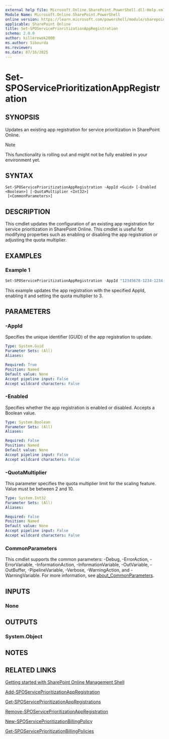 ```yaml
---
external help file: Microsoft.Online.SharePoint.PowerShell.dll-Help.xml
Module Name: Microsoft.Online.SharePoint.PowerShell
online version: https://learn.microsoft.com/powershell/module/sharepoint-online/Set-SPOServicePrioritizationAppRegistration
applicable: SharePoint Online
title: Set-SPOServicePrioritizationAppRegistration
schema: 2.0.0
author: killerewok2000
ms.author: Sibourda
ms.reviewer:
ms.date: 07/16/2025
---
```


# Set-SPOServicePrioritizationAppRegistration

## SYNOPSIS
Updates an existing app registration for service prioritization in SharePoint Online.
> [!NOTE]
> This functionality is rolling out and might not be fully enabled in your environment yet.

## SYNTAX

```
Set-SPOServicePrioritizationAppRegistration -AppId <Guid> [-Enabled <Boolean>] [-QuotaMultiplier <Int32>]
 [<CommonParameters>]
```

## DESCRIPTION
This cmdlet updates the configuration of an existing app registration for service prioritization in SharePoint Online. This cmdlet is useful for modifying properties such as enabling or disabling the app registration or adjusting the quota multiplier.

## EXAMPLES

### Example 1
```powershell
Set-SPOServicePrioritizationAppRegistration -AppId "12345678-1234-1234-1234-1234567890ab" -Enabled $true -QuotaMultiplier 3
```
This example updates the app registration with the specified AppId, enabling it and setting the quota multiplier to 3.

## PARAMETERS

### -AppId
Specifies the unique identifier (GUID) of the app registration to update.

```yaml
Type: System.Guid
Parameter Sets: (All)
Aliases:

Required: True
Position: Named
Default value: None
Accept pipeline input: False
Accept wildcard characters: False
```

### -Enabled
Specifies whether the app registration is enabled or disabled. Accepts a Boolean value.

```yaml
Type: System.Boolean
Parameter Sets: (All)
Aliases:

Required: False
Position: Named
Default value: None
Accept pipeline input: False
Accept wildcard characters: False
```

### -QuotaMultiplier
This parameter specifies the quota multiplier limit for the scaling feature. Value must be between 2 and 10.

```yaml
Type: System.Int32
Parameter Sets: (All)
Aliases:

Required: False
Position: Named
Default value: None
Accept pipeline input: False
Accept wildcard characters: False
```

### CommonParameters
This cmdlet supports the common parameters: -Debug, -ErrorAction, -ErrorVariable, -InformationAction, -InformationVariable, -OutVariable, -OutBuffer, -PipelineVariable, -Verbose, -WarningAction, and -WarningVariable. For more information, see [about_CommonParameters](https://go.microsoft.com/fwlink/?LinkID=113216).

## INPUTS

### None

## OUTPUTS

### System.Object

## NOTES

## RELATED LINKS

[Getting started with SharePoint Online Management Shell](/powershell/sharepoint/sharepoint-online/connect-sharepoint-online)

[Add-SPOServicePrioritizationAppRegistration](./Add-SPOServicePrioritizationAppRegistration.md)

[Get-SPOServicePrioritizationAppRegistrations](./Get-SPOServicePrioritizationAppRegistrations.md)

[Remove-SPOServicePrioritizationAppRegistration](./Remove-SPOServicePrioritizationAppRegistration.md)

[New-SPOServicePrioritizationBillingPolicy](./New-SPOServicePrioritizationBillingPolicy.md)

[Get-SPOServicePrioritizationBillingPolicies](./Get-SPOServicePrioritizationBillingPolicies.md)
